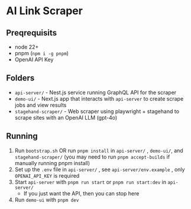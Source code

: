 # AI Link Scraper

## Preqrequisits
- node 22+
- pnpm  (`npm i -g pnpm`)
- OpenAI API Key

## Folders
- `api-server/` - Nest.js service running GraphQL API for the scraper
- `demo-ui/` - Next.js app that interacts with `api-server` to create scrape jobs and view results
- `stagehand-scraper/` - Web scraper using playwright + stagehand to scrape sites with an OpenAI LLM (gpt-4o)

## Running

1. Run `bootstrap.sh`  OR run `pnpm install` in `api-server/` , `demo-ui/`, and `stagehand-scraper/`  (you may need to run `pnpm accept-builds` if manually running pnpm install)
2. Set up the `.env` file in `api-server/` , see `api-server/env.example` , only `OPENAI_API_KEY` is required
3. Start `api-server` with `pnpm run start` or `pnpm run start:dev` in `api-server/`
   - If you just want the API, then you can stop here
4. Run `demo-ui` with `pnpm dev`
